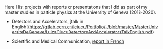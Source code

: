 Here I list projects with reports or presentations that I did as part of my master studies in particle physics at the University of Geneva (2018-2020).

* Detectors and Accelerators, [talk in English[(https://gitlab.cern.ch/lciucu/Portfolio/-/blob/master/MasterUniversiteDeGeneve/LuizaCiucuDetectorsAndAcceleratorsTalkEnglish.pdf)

* Scientific and Medical Communication, [report in French](https://gitlab.cern.ch/lciucu/Portfolio/-/blob/master/MasterUniversiteDeGeneve/LuizaCiucuScientificMedicalCommunicationReportFrench.pdf)



